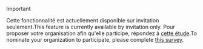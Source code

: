 > [!IMPORTANT]
> <span data-ttu-id="fd9d8-101">Cette fonctionnalité est actuellement disponible sur invitation seulement.</span><span class="sxs-lookup"><span data-stu-id="fd9d8-101">This feature is currently available by invitation only.</span></span> <span data-ttu-id="fd9d8-102">Pour proposer votre organisation afin qu'elle participe, répondez à [cette étude](https://aka.ms/ax2012upgrade).</span><span class="sxs-lookup"><span data-stu-id="fd9d8-102">To nominate your organization to participate, please complete [this survey](https://aka.ms/ax2012upgrade).</span></span> 
